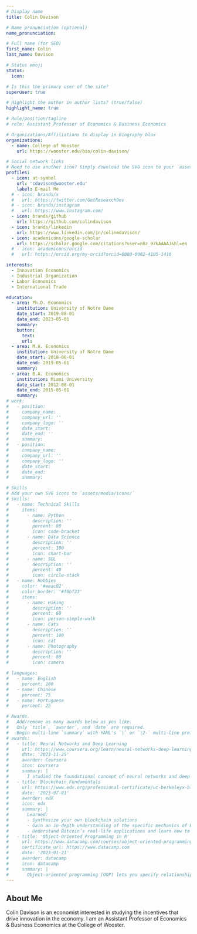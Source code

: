 ```yaml
---
# Display name
title: Colin Davison

# Name pronunciation (optional)
name_pronunciation: 

# Full name (for SEO)
first_name: Colin
last_name: Davison

# Status emoji
status:
  icon: 

# Is this the primary user of the site?
superuser: true

# Highlight the author in author lists? (true/false)
highlight_name: true

# Role/position/tagline
# role: Assistant Professor of Economics & Business Economics

# Organizations/Affiliations to display in Biography blox
organizations:
  - name: College of Wooster
    url: https://wooster.edu/bio/colin-davison/

# Social network links
# Need to use another icon? Simply download the SVG icon to your `assets/media/icons/` folder.
profiles:
  - icon: at-symbol
    url: 'cdavison@wooster.edu'
    label: E-mail Me
  # - icon: brands/x
  #   url: https://twitter.com/GetResearchDev
  # - icon: brands/instagram
  #   url: https://www.instagram.com/
  - icon: brands/github
    url: https://github.com/colindavison
  - icon: brands/linkedin
    url: https://www.linkedin.com/in/colinmdavison/
  - icon: academicons/google-scholar
    url: https://scholar.google.com/citations?user=n6z_97kAAAAJ&hl=en
  # - icon: academicons/orcid
  #   url: https://orcid.org/my-orcid?orcid=0000-0002-4105-1416

interests:
  - Innovation Economics
  - Industrial Organization
  - Labor Economics
  - International Trade

education:
  - area: Ph.D. Economics
    institution: University of Notre Dame
    date_start: 2019-08-01
    date_end: 2023-05-01
    summary: 
    button:
      text: 
      url: 
  - area: M.A. Economics
    institution: University of Notre Dame
    date_start: 2018-08-01
    date_end: 2019-05-01
    summary:
  - area: B.A. Economics
    institution: Miami University
    date_start: 2012-08-01
    date_end: 2015-05-01
    summary: 
# work:
#   - position:
#     company_name: 
#     company_url: ''
#     company_logo: ''
#     date_start: 
#     date_end: ''
#     summary: 
#   - position: 
#     company_name: 
#     company_url: ''
#     company_logo: ''
#     date_start: 
#     date_end: 
#     summary: 

# Skills
# Add your own SVG icons to `assets/media/icons/`
# skills:
#   - name: Technical Skills
#     items:
#       - name: Python
#         description: ''
#         percent: 80
#         icon: code-bracket
#       - name: Data Science
#         description: ''
#         percent: 100
#         icon: chart-bar
#       - name: SQL
#         description: ''
#         percent: 40
#         icon: circle-stack
#   - name: Hobbies
#     color: '#eeac02'
#     color_border: '#f0bf23'
#     items:
#       - name: Hiking
#         description: ''
#         percent: 60
#         icon: person-simple-walk
#       - name: Cats
#         description: ''
#         percent: 100
#         icon: cat
#       - name: Photography
#         description: ''
#         percent: 80
#         icon: camera

# languages:
#   - name: English
#     percent: 100
#   - name: Chinese
#     percent: 75
#   - name: Portuguese
#     percent: 25

# Awards.
#   Add/remove as many awards below as you like.
#   Only `title`, `awarder`, and `date` are required.
#   Begin multi-line `summary` with YAML's `|` or `|2-` multi-line prefix and indent 2 spaces below.
# awards:
#   - title: Neural Networks and Deep Learning
#     url: https://www.coursera.org/learn/neural-networks-deep-learning
#     date: '2023-11-25'
#     awarder: Coursera
#     icon: coursera
#     summary: |
#       I studied the foundational concept of neural networks and deep learning. By the end, I was familiar with the significant technological trends driving the rise of deep learning; build, train, and apply fully connected deep neural networks; implement efficient (vectorized) neural networks; identify key parameters in a neural network’s architecture; and apply deep learning to your own applications.
#   - title: Blockchain Fundamentals
#     url: https://www.edx.org/professional-certificate/uc-berkeleyx-blockchain-fundamentals
#     date: '2023-07-01'
#     awarder: edX
#     icon: edx
#     summary: |
#       Learned:
#       - Synthesize your own blockchain solutions
#       - Gain an in-depth understanding of the specific mechanics of Bitcoin
#       - Understand Bitcoin’s real-life applications and learn how to attack and destroy Bitcoin, Ethereum, smart contracts and Dapps, and alternatives to Bitcoin’s Proof-of-Work consensus algorithm
#   - title: 'Object-Oriented Programming in R'
#     url: https://www.datacamp.com/courses/object-oriented-programming-with-s3-and-r6-in-r
#     certificate_url: https://www.datacamp.com
#     date: '2023-01-21'
#     awarder: datacamp
#     icon: datacamp
#     summary: |
#       Object-oriented programming (OOP) lets you specify relationships between functions and the objects that they can act on, helping you manage complexity in your code. This is an intermediate level course, providing an introduction to OOP, using the S3 and R6 systems. S3 is a great day-to-day R programming tool that simplifies some of the functions that you write. R6 is especially useful for industry-specific analyses, working with web APIs, and building GUIs.
---
```


## About Me

Colin Davison is an economist interested in studying the incentives that drive innovation in the economy. I am an Assistant Professor of Economics & Business Economics at the College of Wooster.
